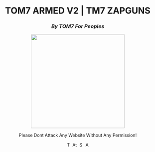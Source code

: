 <h1 align="center" color="red">TOM7 ARMED V2 | TM7 ZAPGUNS</h1>
<h3 align="center" color="cyan"><i class="fa-solid fa-circle-user">By TOM7 For Peoples</i></h3>
<p align="center"><img src="https://e.top4top.io/p_3549l2rx01.gif" height="300" width="300"></p>

<p align="center" color="green" style="italic">Please Dont Attack Any Website Without Any Permission!</p>

<p align="center">
  <img src="" alt="TOM7 ARMED V2 - TM7 ZAPGUNS" width="16" height="16">
  <img src="https://encrypted-tbn0.gstatic.com/images?q=tbn:ANd9GcRct5OvjSCpUftyRMm3evgdPOa-f8LbwJFO-A&usqp=CAU" alt="Attack Preview" width="16" height="16">
  <img src="https://s6.uupload.ir/files/1059643_g8hp.png" alt="Script Preview" width="16" height="16">
  <img src="https://techcrunch.com/wp-content/uploads/2019/06/J2LlHqT3qJl0bG9Alpgc-1-730x438.png?w=730" alt="Available Methods" width="16" height="16">
</p>

[python3]: https://python.org 'Python3'
[github issues]: https://github.com/tomxpo9/TOM7-ARMED-ZAPGUNS-V2/issues 'enter'
